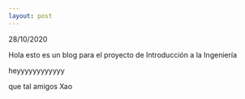 ```yaml
---
layout: post
---
```


28/10/2020

Hola esto es un blog para el proyecto de Introducción a la Ingeniería

heyyyyyyyyyyyy

que tal amigos
Xao
